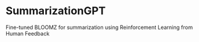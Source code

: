 # SummarizationGPT
Fine-tuned BLOOMZ for summarization using Reinforcement Learning from Human Feedback
